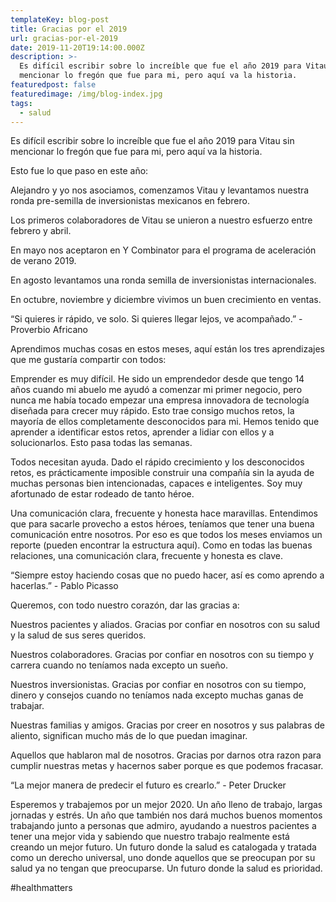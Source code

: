 ```yaml
---
templateKey: blog-post
title: Gracias por el 2019
url: gracias-por-el-2019
date: 2019-11-20T19:14:00.000Z
description: >-
  Es difícil escribir sobre lo increíble que fue el año 2019 para Vitau sin
  mencionar lo fregón que fue para mi, pero aquí va la historia.
featuredpost: false
featuredimage: /img/blog-index.jpg
tags:
  - salud
---
```

Es difícil escribir sobre lo increíble que fue el año 2019 para Vitau sin mencionar lo fregón que fue para mi, pero aquí va la historia.



Esto fue lo que paso en este año:

Alejandro y yo nos asociamos, comenzamos Vitau y levantamos nuestra ronda pre-semilla de inversionistas mexicanos en febrero.

Los primeros colaboradores de Vitau se unieron a nuestro esfuerzo entre febrero y abril.

En mayo nos aceptaron en Y Combinator para el programa de aceleración de verano 2019.

En agosto levantamos una ronda semilla de inversionistas internacionales.

En octubre, noviembre y diciembre vivimos un buen crecimiento en ventas.



“Si quieres ir rápido, ve solo. Si quieres llegar lejos, ve acompañado.” - Proverbio Africano



Aprendimos muchas cosas en estos meses, aquí están los tres aprendizajes que me gustaría compartir con todos:

Emprender es muy difícil. He sido un emprendedor desde que tengo 14 años cuando mi abuelo me ayudó a comenzar mi primer negocio, pero nunca me había tocado empezar una empresa innovadora de tecnología diseñada para crecer muy rápido. Esto trae consigo muchos retos, la mayoría de ellos completamente desconocidos para mi. Hemos tenido que aprender a identificar estos retos, aprender a lidiar con ellos y a solucionarlos. Esto pasa todas las semanas.

Todos necesitan ayuda. Dado el rápido crecimiento y los desconocidos retos, es prácticamente imposible construir una compañía sin la ayuda de muchas personas bien intencionadas, capaces e inteligentes. Soy muy afortunado de estar rodeado de tanto héroe.

Una comunicación clara, frecuente y honesta hace maravillas. Entendimos que para sacarle provecho a estos héroes, teníamos que tener una buena comunicación entre nosotros. Por eso es que todos los meses enviamos un reporte (pueden encontrar la estructura aquí). Como en todas las buenas relaciones, una comunicación clara, frecuente y honesta es clave. 



“Siempre estoy haciendo cosas que no puedo hacer, así es como aprendo a hacerlas.” - Pablo Picasso



Queremos, con todo nuestro corazón, dar las gracias a:

Nuestros pacientes y aliados. Gracias por confiar en nosotros con su salud y la salud de sus seres queridos.

Nuestros colaboradores. Gracias por confiar en nosotros con su tiempo y carrera cuando no teníamos nada excepto un sueño.

Nuestros inversionistas. Gracias por confiar en nosotros con su tiempo, dinero y consejos cuando no teníamos nada excepto muchas ganas de trabajar.

Nuestras familias y amigos. Gracias por creer en nosotros y sus palabras de aliento, significan mucho más de lo que puedan imaginar.

Aquellos que hablaron mal de nosotros. Gracias por darnos otra razon para cumplir nuestras metas y hacernos saber porque es que podemos fracasar.



“La mejor manera de predecir el futuro es crearlo.” - Peter Drucker



Esperemos y trabajemos por un mejor 2020. Un año lleno de trabajo, largas jornadas y estrés. Un año que también nos dará muchos buenos momentos trabajando junto a personas que admiro, ayudando a nuestros pacientes a tener una mejor vida y sabiendo que nuestro trabajo realmente está creando un mejor futuro. Un futuro donde la salud es catalogada y tratada como un derecho universal, uno donde aquellos que se preocupan por su salud ya no tengan que preocuparse. Un futuro donde la salud es prioridad.



\#healthmatters
